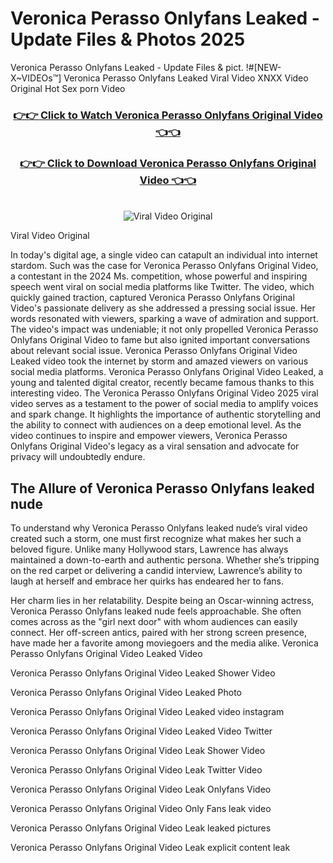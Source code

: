 # Veronica Perasso Onlyfans Leaked - Update Files & Photos 2025

Veronica Perasso Onlyfans Leaked - Update Files & pict. !#[NEW-X~VIDEOs™] Veronica Perasso Onlyfans Leaked Viral Video XNXX Video Original Hot Sex porn Video
<br>
<div align="center">
<h3><a href="https://links2leaks.com?utm_source=veronicaperasso&utm_medium=gitlong" rel="nofollow">👉👉 Click to Watch Veronica Perasso Onlyfans Original Video 👈👈</a></h3>
<h3><a href="https://links2leaks.com?utm_source=veronicaperasso&utm_medium=gitlong" rel="nofollow">👉👉 Click to Download Veronica Perasso Onlyfans Original Video 👈👈</a></h3>
<br>
<a href="https://links2leaks.com?utm_source=veronicaperasso&utm_medium=gitlong" rel="nofollow"><img src="https://i.ibb.co/Gkj2r4b/banner.png" alt="Viral Video Original" style="max-width: 100%; display: inline-block;" data-target="animated-image.originalImage"></a>
</div>

Viral Video Original

In today's digital age, a single video can catapult an individual into internet stardom. Such was the case for Veronica Perasso Onlyfans Original Video, a contestant in the 2024 Ms. competition, whose powerful and inspiring speech went viral on social media platforms like Twitter.
The video, which quickly gained traction, captured Veronica Perasso Onlyfans Original Video's passionate delivery as she addressed a pressing social issue. Her words resonated with viewers, sparking a wave of admiration and support. The video's impact was undeniable; it not only propelled Veronica Perasso Onlyfans Original Video to fame but also ignited important conversations about relevant social issue.
Veronica Perasso Onlyfans Original Video Leaked video took the internet by storm and amazed viewers on various social media platforms. Veronica Perasso Onlyfans Original Video Leaked, a young and talented digital creator, recently became famous thanks to this interesting video.
The Veronica Perasso Onlyfans Original Video 2025 viral video serves as a testament to the power of social media to amplify voices and spark change. It highlights the importance of authentic storytelling and the ability to connect with audiences on a deep emotional level. As the video continues to inspire and empower viewers, Veronica Perasso Onlyfans Original Video's legacy as a viral sensation and advocate for privacy will undoubtedly endure.

<h2>The Allure of Veronica Perasso Onlyfans leaked nude</h2>


To understand why Veronica Perasso Onlyfans leaked nude’s viral video created such a storm, one must first recognize what makes her such a beloved figure. Unlike many Hollywood stars, Lawrence has always maintained a down-to-earth and authentic persona. Whether she’s tripping on the red carpet or delivering a candid interview, Lawrence’s ability to laugh at herself and embrace her quirks has endeared her to fans.

Her charm lies in her relatability. Despite being an Oscar-winning actress, Veronica Perasso Onlyfans leaked nude feels approachable. She often comes across as the "girl next door" with whom audiences can easily connect. Her off-screen antics, paired with her strong screen presence, have made her a favorite among moviegoers and the media alike.
Veronica Perasso Onlyfans Original Video Leaked Video

Veronica Perasso Onlyfans Original Video Leaked Shower Video

Veronica Perasso Onlyfans Original Video Leaked Photo

Veronica Perasso Onlyfans Original Video Leaked video instagram

Veronica Perasso Onlyfans Original Video Leaked Video Twitter

Veronica Perasso Onlyfans Original Video Leak Shower Video

Veronica Perasso Onlyfans Original Video Leak Twitter Video

Veronica Perasso Onlyfans Original Video Leak Onlyfans Video

Veronica Perasso Onlyfans Original Video Only Fans leak video

Veronica Perasso Onlyfans Original Video Leak leaked pictures

Veronica Perasso Onlyfans Original Video Leak explicit content leak